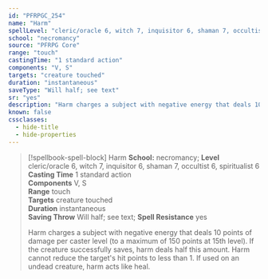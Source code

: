 ```yaml
---
id: "PFRPGC_254"
name: "Harm"
spellLevel: "cleric/oracle 6, witch 7, inquisitor 6, shaman 7, occultist 6, spiritualist 6"
school: "necromancy"
source: "PFRPG Core"
range: "touch"
castingTime: "1 standard action"
components: "V, S"
targets: "creature touched"
duration: "instantaneous"
saveType: "Will half; see text"
sr: "yes"
description: "Harm charges a subject with negative energy that deals 10 points of damage per caster level (to a maximum of 150 points at 15th level). If the creature successfully saves, harm deals half this amount. Harm cannot reduce the target's hit points to less than 1.  If used on an undead creature, harm acts like heal."
known: false
cssclasses:
  - hide-title
  - hide-properties
---
```


> [!spellbook-spell-block] Harm
> **School:** necromancy; **Level** cleric/oracle 6, witch 7, inquisitor 6, shaman 7, occultist 6, spiritualist 6
> **Casting Time** 1 standard action  
> **Components** V, S  
> **Range** touch  
> **Targets** creature touched  
> **Duration** instantaneous  
> **Saving Throw** Will half; see text; **Spell Resistance** yes
> 
> Harm charges a subject with negative energy that deals 10 points of damage per caster level (to a maximum of 150 points at 15th level). If the creature successfully saves, harm deals half this amount. Harm cannot reduce the target's hit points to less than 1.  If used on an undead creature, harm acts like heal.
